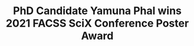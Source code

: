 ---
layout: post
title: "PhD Candidate Yamuna Phal wins 2021 FACSS SciX Conference Poster Award"
tags: outreach
image: 405170.jpg
---
